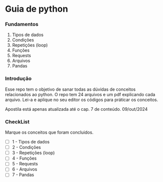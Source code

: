 # Guia de python

### Fundamentos

1. Tipos de dados
2. Condições
3. Repetições (loop)
4. Funções
5. Requests
6. Arquivos
7. Pandas

### Introdução

Esse repo tem o objetivo de sanar todas as dúvidas de conceitos relacionados ao python. O repo tem 24 arquivos e um pdf explicando cada arquivo. Lei-a e aplique no seu editor os códigos para práticar os conceitos.


Apostila está apenas atualizada até o cap. 7 de conteúdo. 09/out/2024

### CheckList

Marque os conceitos que foram concluidos.

* [ ]  1 - Tipos de dados
* [ ]  2 - Condições
* [ ]  3 - Repetições (loop)
* [ ]  4 - Funções
* [ ]  5 - Requests
* [ ]  6 - Arquivos
* [ ]  7 - Pandas
